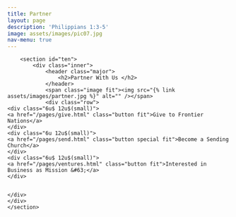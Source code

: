 ```yaml
---
title: Partner
layout: page
description: 'Philippians 1:3-5'
image: assets/images/pic07.jpg
nav-menu: true
---
```

<div id="main" class="alt">

        <section id="ten">
            <div class="inner">
                <header class="major">
                    <h2>Partner With Us </h2>
                </header>
				<span class="image fit"><img src="{% link assets/images/partner.jpg %}" alt="" /></span>
				<div class="row">
	<div class="6u$ 12u$(small)">
	<a href="/pages/give.html" class="button fit">Give to Frontier Nations</a>
	</div>
	<div class="6u 12u$(small)">		
	<a href="/pages/send.html" class="button special fit">Become a Sending Church</a>
	</div>
    <div class="6u$ 12u$(small)">
	<a href="/pages/ventures.html" class="button fit">Interested in Business as Mission &#63;</a>
	</div>
		

    </div>
    </div>
    </section>

</div>